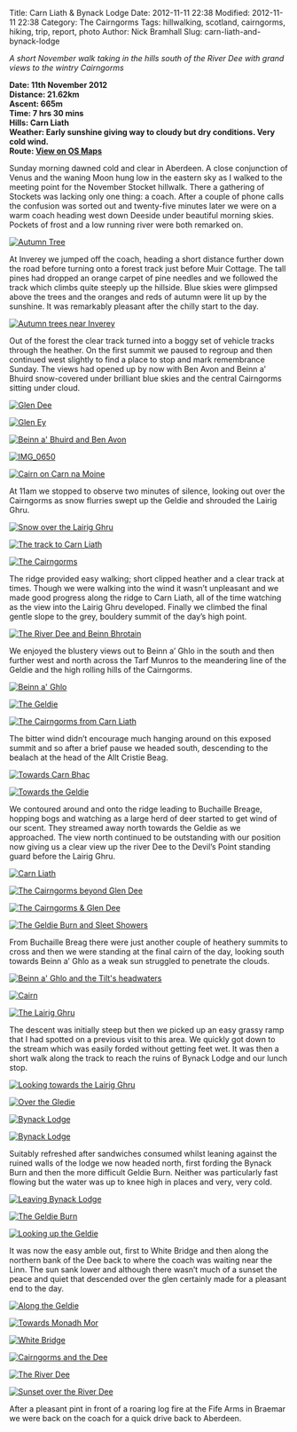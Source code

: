 Title: Carn Liath &amp; Bynack Lodge
Date: 2012-11-11 22:38
Modified: 2012-11-11 22:38
Category:  The Cairngorms
Tags: hillwalking, scotland, cairngorms, hiking, trip, report, photo
Author: Nick Bramhall
Slug: carn-liath-and-bynack-lodge

_A short November walk taking in the hills south of the River Dee with grand views to the wintry Cairngorms_

**Date: 11th November 2012  
Distance: 21.62km  
Ascent: 665m  
Time: 7 hrs 30 mins  
Hills:  Carn Liath  
Weather: Early sunshine giving way to cloudy but dry conditions. Very cold wind.  
Route: [View on OS Maps](https://www.invertedworld.co.uk/hillwalking/hillwalk/366)**

Sunday morning dawned cold and clear in Aberdeen. A close conjunction of Venus and the waning Moon hung low in the eastern sky as I walked to the meeting point for the November Stocket hillwalk. There a gathering of Stockets was lacking only one thing: a coach. After a couple of phone calls the confusion was sorted out and twenty-five minutes later we were on a warm coach heading west down Deeside under beautiful morning skies. Pockets of frost and a low running river were both remarked on.

[![Autumn Tree](http://farm9.staticflickr.com/8338/8192119536_dc94d211ba_b.jpg)](http://flic.kr/p/dtUKJh "Autumn Tree by Nick Bramhall, on Flickr")

<!--more-->

At Inverey we jumped off the coach, heading a short distance further down the road before turning onto a forest track just before Muir Cottage. The tall pines had dropped an orange carpet of pine needles and we followed the track which climbs quite steeply up the hillside. Blue skies were glimpsed above the trees and the oranges and reds of autumn were lit up by the sunshine. It was remarkably pleasant after the chilly start to the day.

[![Autumn trees near Inverey](http://farm9.staticflickr.com/8488/8191034533_2b7d625588_b.jpg)](http://flic.kr/p/dtPcck "Autumn trees near Inverey by Nick Bramhall, on Flickr")

Out of the forest the clear track turned into a boggy set of vehicle tracks through the heather. On the first summit we paused to regroup and then continued west slightly to find a place to stop and mark remembrance Sunday. The views had opened up by now with Ben Avon and Beinn a’ Bhuird snow-covered under brilliant blue skies and the central Cairngorms sitting under cloud.

[![Glen Dee](http://farm9.staticflickr.com/8347/8191043525_ce3a2e35ed_b.jpg)](http://flic.kr/p/dtPeSn "Glen Dee by Nick Bramhall, on Flickr")

[![Glen Ey](http://farm9.staticflickr.com/8338/8192130518_5bc9e49a7b_b.jpg)](http://flic.kr/p/dtUNZC "Glen Ey by Nick Bramhall, on Flickr")

[![Beinn a' Bhuird and Ben Avon](http://farm9.staticflickr.com/8057/8176624557_7bb7c389f7_b.jpg)](http://flic.kr/p/dsxkBt "Beinn a' Bhuird and Ben Avon by Nick Bramhall, on Flickr")

[![IMG_0650](http://farm9.staticflickr.com/8208/8192133792_3f46a267db_b.jpg)](http://flic.kr/p/dtUPY5 "IMG_0650 by Nick Bramhall, on Flickr")

[![Cairn on Carn na Moine](http://farm9.staticflickr.com/8064/8192136332_c6d0c67297_b.jpg)](http://flic.kr/p/dtUQHS "Cairn on Carn na Moine by Nick Bramhall, on Flickr")

At 11am we stopped to observe two minutes of silence, looking out over the Cairngorms as snow flurries swept up the Geldie and shrouded the Lairig Ghru.

[![Snow over the Lairig Ghru](http://farm9.staticflickr.com/8199/8192143802_76ce86db24_b.jpg)](http://flic.kr/p/dtUSWE "Snow over the Lairig Ghru by Nick Bramhall, on Flickr")

[![The track to Carn Liath](http://farm9.staticflickr.com/8489/8192146658_42a27a1ba8_b.jpg)](http://flic.kr/p/dtUTMU "The track to Carn Liath by Nick Bramhall, on Flickr")

[![The Cairngorms](http://farm9.staticflickr.com/8063/8192148778_6e5b193fdb_b.jpg)](http://flic.kr/p/dtUUqs "The Cairngorms by Nick Bramhall, on Flickr")

The ridge provided easy walking; short clipped heather and a clear track at times. Though we were walking into the wind it wasn’t unpleasant and we made good progress along the ridge to Carn Liath, all of the time watching as the view into the Lairig Ghru developed. Finally we climbed the final gentle slope to the grey, bouldery summit of the day’s high point.

[![The River Dee and Beinn Bhrotain](http://farm9.staticflickr.com/8057/8192151578_c02f871ed4_b.jpg)](http://flic.kr/p/dtUVfJ "The River Dee and Beinn Bhrotain by Nick Bramhall, on Flickr")

We enjoyed the blustery views out to Beinn  a’ Ghlo in the south and then further west and north across the Tarf Munros to the meandering line of the Geldie and the high rolling hills of the Cairngorms.

[![Beinn a' Ghlo](http://farm9.staticflickr.com/8343/8192152700_2929c717de_b.jpg)](http://flic.kr/p/dtUVA5 "Beinn a' Ghlo by Nick Bramhall, on Flickr")

[![The Geldie](http://farm9.staticflickr.com/8068/8191067959_1527eec95b_b.jpg)](http://flic.kr/p/dtPn8D "The Geldie by Nick Bramhall, on Flickr")

[![The Cairngorms from Carn Liath](http://farm9.staticflickr.com/8347/8191068905_e2afcf5e25_b.jpg)](http://flic.kr/p/dtPnpX "The Cairngorms from Carn Liath by Nick Bramhall, on Flickr")

The bitter wind didn’t encourage much hanging around on this exposed summit and so after a brief pause we headed south, descending to the bealach at the head of the Allt Cristie Beag.

[![Towards Carn Bhac](http://farm9.staticflickr.com/8066/8192158786_8b0070f122_b.jpg)](http://flic.kr/p/dtUXp1 "Towards Carn Bhac by Nick Bramhall, on Flickr")

[![Towards the Geldie](http://farm9.staticflickr.com/8478/8191074817_7037bd109f_b.jpg)](http://flic.kr/p/dtPpaT "Towards the Geldie by Nick Bramhall, on Flickr")

We contoured around and onto the ridge leading to Buchaille Breage, hopping bogs and watching as a large herd of deer started to get wind of our scent. They streamed away north towards the Geldie as we approached. The view north continued to be outstanding with our position now giving us a clear view up the river Dee to the Devil’s Point standing guard before the Lairig Ghru.

[![Carn Liath](http://farm9.staticflickr.com/8337/8191082147_74f716f375_b.jpg)](http://flic.kr/p/dtPrmg "Carn Liath by Nick Bramhall, on Flickr")

[![The Cairngorms beyond Glen Dee](http://farm9.staticflickr.com/8341/8191080505_1ee34dfa54_b.jpg)](http://flic.kr/p/dtPqRX "The Cairngorms beyond Glen Dee by Nick Bramhall, on Flickr")

[![The Cairngorms &amp; Glen Dee](http://farm9.staticflickr.com/8059/8176523461_9a1b95b621_b.jpg)](http://flic.kr/p/dswPyr "The Cairngorms &amp; Glen Dee by Nick Bramhall, on Flickr")

[![The Geldie Burn and Sleet Showers](http://farm9.staticflickr.com/8488/8191092249_0a090eb053_b.jpg)](http://flic.kr/p/dtPumr "The Geldie Burn and Sleet Showers by Nick Bramhall, on Flickr")

From Buchaille Breag there were just another couple of heathery summits to cross and then we were standing at the final cairn of the day, looking south towards Beinn a’ Ghlo as a weak sun struggled to penetrate the clouds.

[![Beinn a' Ghlo and the Tilt's headwaters](http://farm9.staticflickr.com/8486/8192186990_f58d41c4b7_b.jpg)](http://flic.kr/p/dtV6Mh "Beinn a' Ghlo and the Tilt's headwaters by Nick Bramhall, on Flickr")

[![Cairn](http://farm9.staticflickr.com/8064/8191099803_30e694b3b6_b.jpg)](http://flic.kr/p/dtPwAF "Cairn by Nick Bramhall, on Flickr")

[![The Lairig Ghru](http://farm9.staticflickr.com/8209/8192188800_0bde65023f_b.jpg)](http://flic.kr/p/dtV7ju "The Lairig Ghru by Nick Bramhall, on Flickr")

The descent was initially steep but then we picked up an easy grassy ramp that I had spotted on a previous visit to this area. We quickly got down to the stream which was easily forded without getting feet wet. It was then a short walk along the track to reach the ruins of Bynack Lodge and our lunch stop.

[![Looking towards the Lairig Ghru](http://farm9.staticflickr.com/8478/8191091583_e2c4df676c_b.jpg)](http://flic.kr/p/dtPu9X "Looking towards the Lairig Ghru by Nick Bramhall, on Flickr")

[![Over the Gledie](http://farm9.staticflickr.com/8199/8192195622_08e4c54603_b.jpg)](http://flic.kr/p/dtV9m7 "Over the Gledie by Nick Bramhall, on Flickr")

[![Bynack Lodge](http://farm9.staticflickr.com/8062/8191113723_a5a9ed5897_b.jpg)](http://flic.kr/p/dtPAJF "Bynack Lodge by Nick Bramhall, on Flickr")

[![Bynack Lodge](http://farm9.staticflickr.com/8062/8192204606_58b5fddcf5_b.jpg)](http://flic.kr/p/dtVc21 "Bynack Lodge by Nick Bramhall, on Flickr")

Suitably refreshed after sandwiches consumed whilst leaning against the ruined walls of the lodge we now headed north, first fording the Bynack Burn and then the more difficult Geldie Burn. Neither was particularly fast flowing but the water was up to knee high in places and very, very cold.

[![Leaving Bynack Lodge](http://farm9.staticflickr.com/8061/8191120789_1e9fe9caa6_b.jpg)](http://flic.kr/p/dtPCQv "Leaving Bynack Lodge by Nick Bramhall, on Flickr")

[![The Geldie Burn](http://farm9.staticflickr.com/8340/8192210418_3bd58cb2f1_b.jpg)](http://flic.kr/p/dtVdKd "The Geldie Burn by Nick Bramhall, on Flickr")

[![Looking up the Geldie](http://farm9.staticflickr.com/8067/8191128313_cdabe76624_b.jpg)](http://flic.kr/p/dtPF5e "Looking up the Geldie by Nick Bramhall, on Flickr")

It was now the easy amble out, first to White Bridge and then along the northern bank of the Dee back to where the coach was waiting near the Linn. The sun sank lower and although there wasn’t much of a sunset the peace and quiet that descended over the glen certainly made for a pleasant end to the day.

[![Along the Geldie](http://farm9.staticflickr.com/8341/8192216534_522a7f6ba3_b.jpg)](http://flic.kr/p/dtVfyE "Along the Geldie by Nick Bramhall, on Flickr")

[![Towards Monadh Mor](http://farm9.staticflickr.com/8485/8192217236_2d5e851d59_b.jpg)](http://flic.kr/p/dtVfLL "Towards Monadh Mor by Nick Bramhall, on Flickr")

[![White Bridge](http://farm9.staticflickr.com/8343/8192225508_752488dba5_b.jpg)](http://flic.kr/p/dtVieo "White Bridge by Nick Bramhall, on Flickr")

[![Cairngorms and the Dee](http://farm9.staticflickr.com/8207/8191137673_5331f59057_b.jpg)](http://flic.kr/p/dtPHRB "Cairngorms and the Dee by Nick Bramhall, on Flickr")

[![The River Dee](http://farm9.staticflickr.com/8346/8191142577_32d1ef8578_b.jpg)](http://flic.kr/p/dtPKja "The River Dee by Nick Bramhall, on Flickr")

[![Sunset over the River Dee](http://farm9.staticflickr.com/8065/8176625951_7d81f1b3f6_b.jpg)](http://flic.kr/p/dsxm2v "Sunset over the River Dee by Nick Bramhall, on Flickr")

After a pleasant pint in front of a roaring log fire at the Fife Arms in Braemar we were back on the coach for a quick drive back to Aberdeen.